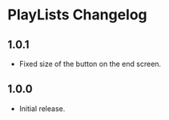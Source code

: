 # PlayLists Changelog

## 1.0.1
* Fixed size of the button on the end screen.

## 1.0.0
* Initial release.
